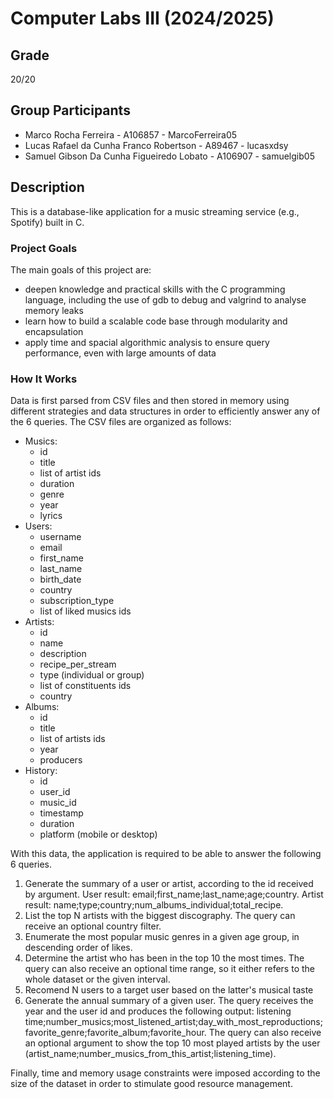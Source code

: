 # Computer Labs III (2024/2025)

## Grade
20/20

## Group Participants
* Marco Rocha Ferreira - A106857 - MarcoFerreira05
* Lucas Rafael da Cunha Franco Robertson - A89467 - lucasxdsy
* Samuel Gibson Da Cunha Figueiredo Lobato  - A106907 - samuelgib05

## Description

This is a database-like application for a music streaming service (e.g., Spotify) built in C. 

### Project Goals

The main goals of this project are:
* deepen knowledge and practical skills with the C programming language, including the use of gdb to debug and valgrind to analyse memory leaks
* learn how to build a scalable code base through modularity and encapsulation
* apply time and spacial algorithmic analysis to ensure query performance, even with large amounts of data

### How It Works

Data is first parsed from CSV files and then stored in memory using different strategies and data structures in order to efficiently answer any of the 6 queries. The CSV files are organized as follows:
* Musics:
    * id
    * title
    * list of artist ids
    * duration
    * genre
    * year
    * lyrics
* Users:
    * username
    * email
    * first_name
    * last_name
    * birth_date 
    * country
    * subscription_type
    * list of liked musics ids
* Artists:
    * id
    * name
    * description
    * recipe_per_stream
    * type (individual or group)
    * list of constituents ids
    * country 
* Albums:
    * id
    * title
    * list of artists ids
    * year
    * producers
* History:
    * id
    * user_id
    * music_id
    * timestamp
    * duration
    * platform (mobile or desktop)

With this data, the application is required to be able to answer the following 6 queries.
1. Generate the summary of a user or artist, according to the id received by argument. User result: email;first_name;last_name;age;country. Artist result: name;type;country;num_albums_individual;total_recipe.
2. List the top N artists with the biggest discography. The query can receive an optional country filter.
3. Enumerate the most popular music genres in a given age group, in descending order of likes.
4. Determine the artist who has been in the top 10 the most times. The query can also receive an optional time range, so it either refers to the whole dataset or the given interval.
5. Recomend N users to a target user based on the latter's musical taste
6. Generate the annual summary of a given user. The query receives the year and the user id and produces the following output: listening time;number_musics;most_listened_artist;day_with_most_reproductions;favorite_genre;favorite_album;favorite_hour. The query can also receive an optional argument to show the top 10 most played artists by the user (artist_name;number_musics_from_this_artist;listening_time).

Finally, time and memory usage constraints were imposed according to the size of the dataset in order to stimulate good resource management.